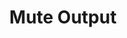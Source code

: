 ---
title: Mute Output
description: Mute a specific audio output
version: 0.2.0
parameters:
  - name: Output
    type: Select
    required: true
    description: Audio output you want to affect
  - name: State
    type: Select
    required: true
    description: Mute state
    value: Muted / Not Muted / Toggle
---